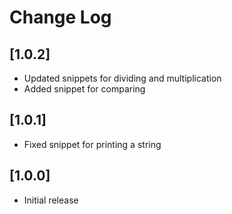 # Change Log

## [1.0.2]

- Updated snippets for dividing and multiplication
- Added snippet for comparing

## [1.0.1]

- Fixed snippet for printing a string

## [1.0.0]

- Initial release
